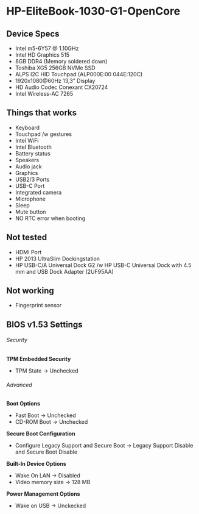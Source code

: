 # HP-EliteBook-1030-G1-OpenCore
 
## Device Specs
- Intel m5-6Y57 @ 1.10GHz
- Intel HD Graphics 515
- 8GB DDR4 (Memory soldered down)
- Toshiba XG5 256GB NVMe SSD
- ALPS I2C HID Touchpad (ALP000E:00 044E:120C)
- 1920x1080@60Hz 13,3" Display
- HD Audio Codec Conexant CX20724
- Intel Wireless-AC 7265

## Things that works
- Keyboard
- Touchpad /w gestures
- Intel WiFi
- Intel Bluetooth
- Battery status
- Speakers
- Audio jack
- Graphics
- USB2/3 Ports
- USB-C Port
- Integrated camera
- Microphone
- Sleep
- Mute button
- NO RTC error when booting

## Not tested
- HDMI Port
- HP 2013 UltraSlim Dockingstation
- HP USB-C/A Universal Dock G2 /w HP USB-C Universal Dock with 4.5 mm and USB Dock Adapter (2UF95AA)

## Not working
- Fingerprint sensor

## BIOS v1.53 Settings
###### Security
**TPM Embedded Security**
- TPM State -> Unchecked

###### Advanced
**Boot Options**
- Fast Boot -> Unchecked
- CD-ROM Boot -> Unchecked

**Secure Boot Configuration**
- Configure Legacy Support and Secure Boot -> Legacy Support Disable and Secure Boot Disable

**Built-In Device Options**
- Wake On LAN -> Disabled
- Video memory size -> 128 MB

**Power Management Options**
- Wake on USB -> Unckecked

